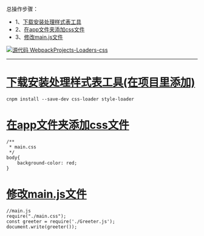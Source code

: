 总操作步骤：
- 1、[下载安装处理样式表工具](#webpack-01)
- 2、[在app文件夹添加css文件](#webpack-02)
- 3、[修改main.js文件](#webpack-03)

[![](https://img.shields.io/badge/源代码-WebpackProjects--Loaders--css-blue.svg "源代码 WebpackProjects-Loaders-css")](https://github.com/lidekai/WebpackProjects-Loaders-css.git)

----------

# <a name="webpack-01" href="#" >下载安装处理样式表工具(在项目里添加)</a>
```
cnpm install --save-dev css-loader style-loader
```
# <a name="webpack-02" href="#" >在app文件夹添加css文件</a>
```
/**
 * main.css
 */
body{
	background-color: red;
}
```
# <a name="webpack-03" href="#" >修改main.js文件</a>
```
//main.js
require("./main.css");
const greeter = require('./Greeter.js');
document.write(greeter());
```